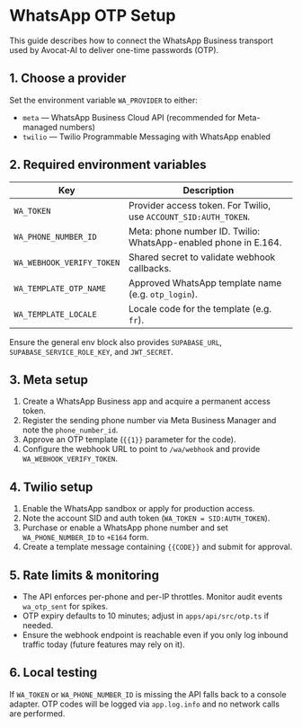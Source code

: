 # WhatsApp OTP Setup

This guide describes how to connect the WhatsApp Business transport used by Avocat-AI to deliver one-time passwords (OTP).

## 1. Choose a provider

Set the environment variable `WA_PROVIDER` to either:

- `meta` — WhatsApp Business Cloud API (recommended for Meta-managed numbers)
- `twilio` — Twilio Programmable Messaging with WhatsApp enabled

## 2. Required environment variables

| Key | Description |
| --- | --- |
| `WA_TOKEN` | Provider access token. For Twilio, use `ACCOUNT_SID:AUTH_TOKEN`. |
| `WA_PHONE_NUMBER_ID` | Meta: phone number ID. Twilio: WhatsApp-enabled phone in E.164. |
| `WA_WEBHOOK_VERIFY_TOKEN` | Shared secret to validate webhook callbacks. |
| `WA_TEMPLATE_OTP_NAME` | Approved WhatsApp template name (e.g. `otp_login`). |
| `WA_TEMPLATE_LOCALE` | Locale code for the template (e.g. `fr`). |

Ensure the general env block also provides `SUPABASE_URL`, `SUPABASE_SERVICE_ROLE_KEY`, and `JWT_SECRET`.

## 3. Meta setup

1. Create a WhatsApp Business app and acquire a permanent access token.
2. Register the sending phone number via Meta Business Manager and note the `phone_number_id`.
3. Approve an OTP template (`{{1}}` parameter for the code).
4. Configure the webhook URL to point to `/wa/webhook` and provide `WA_WEBHOOK_VERIFY_TOKEN`.

## 4. Twilio setup

1. Enable the WhatsApp sandbox or apply for production access.
2. Note the account SID and auth token (`WA_TOKEN = SID:AUTH_TOKEN`).
3. Purchase or enable a WhatsApp phone number and set `WA_PHONE_NUMBER_ID` to `+E164` form.
4. Create a template message containing `{{CODE}}` and submit for approval.

## 5. Rate limits & monitoring

- The API enforces per-phone and per-IP throttles. Monitor audit events `wa_otp_sent` for spikes.
- OTP expiry defaults to 10 minutes; adjust in `apps/api/src/otp.ts` if needed.
- Ensure the webhook endpoint is reachable even if you only log inbound traffic today (future features may rely on it).

## 6. Local testing

If `WA_TOKEN` or `WA_PHONE_NUMBER_ID` is missing the API falls back to a console adapter. OTP codes will be logged via `app.log.info` and no network calls are performed.

